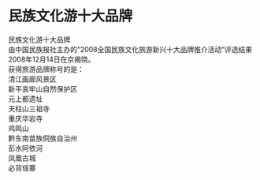 # 民族文化游十大品牌  
民族文化游十大品牌  
由中国民族报社主办的“2008全国民族文化旅游新兴十大品牌推介活动”评选结果2008年12月14日在京揭晓。  
获得旅游品牌称号的是：  
清江画廊风景区  
新平哀牢山自然保护区  
元上都遗址  
天柱山三祖寺  
重庆华岩寺  
鸡鸣山  
黔东南苗族侗族自治州  
彭水阿依河  
凤凰古城  
必背瑶寨  

<!-- Last processed: 2025-07-22 03:44:32 -->
